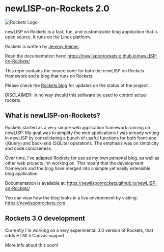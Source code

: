 newLISP-on-Rockets 2.0
======================

![Rockets Logo](images/newlisp-rockets-picture-small.jpg)

newLISP on Rockets is a fast, fun, and customizable blog application that is open source. It runs on the Linux platform.

Rockets is written by [Jeremy Reimer](https://jeremyreimer.com).

Read the documentation here: https://newlisponrockets.github.io/newLISP-on-Rockets/

This repo contains the source code for both the newLISP on Rockets framework and a blog that runs on Rockets.

Please check the [Rockets blog](https://newlisponrockets.com) for updates on the status of the project.

DISCLAIMER: In no way should this software be used to control actual rockets.  

What is newLISP-on-Rockets?
---------------------------

Rockets started as a very simple web application framework running on newLISP.  My goal was to simplify the web applications I was already writing in newLISP by consolidating a bunch of useful functions for both front-end (jQuery) and back-end (SQLite) operations.  The emphasis was on simplicity and code conciseness.

Over time, I've adapted Rockets for use as my own personal blog, as well as other web projects I'm working on. This meant that the development framework and the blog have merged into a simple yet easily extensible blog application. 

Documentation is available at: https://newlisponrockets.github.io/newLISP-on-Rockets/

You can view how the blog looks in a live environment by visiting: https://newlisponrockets.com

Rockets 3.0 development
-----------------------

Currently I'm working on a very experimental 3.0 version of Rockets, that adds HTML5 Canvas support.

More info about this soon!


